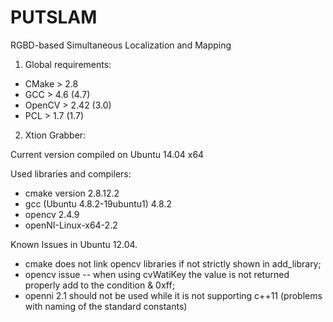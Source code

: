 PUTSLAM
=======

RGBD-based Simultaneous Localization and Mapping

1. Global requirements:
- CMake > 2.8
- GCC > 4.6 (4.7)
- OpenCV > 2.42 (3.0)
- PCL > 1.7 (1.7)

2. Xtion Grabber:

  Current version compiled on Ubuntu 14.04 x64

  Used libraries and compilers:

  - cmake version 2.8.12.2
  - gcc (Ubuntu 4.8.2-19ubuntu1) 4.8.2
  - opencv 2.4.9
  - openNI-Linux-x64-2.2

  Known Issues in Ubuntu 12.04.

  - cmake does not link opencv libraries if not strictly shown in add_library;
  - opencv issue -- when using cvWatiKey the value is not returned properly add to the condition & 0xff;
  - openni 2.1 should not be used while it is not supporting c++11 (problems with naming of the standard constants)
